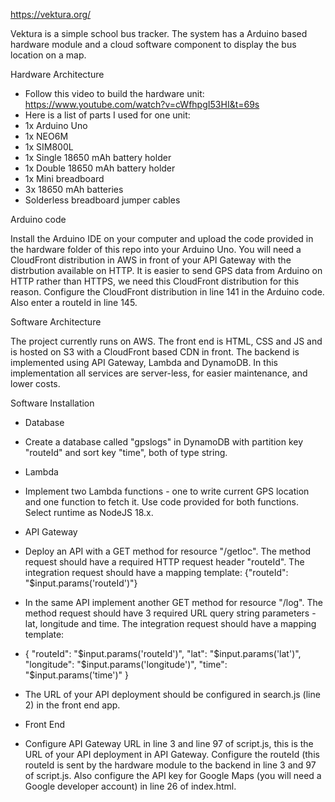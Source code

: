 https://vektura.org/

Vektura is a simple school bus tracker. The system has a Arduino based hardware module and a cloud software component to display the bus location on a map.

Hardware Architecture
- Follow this video to build the hardware unit: https://www.youtube.com/watch?v=cWfhpgI53HI&t=69s
- Here is a list of parts I used for one unit: 
 - 1x Arduino Uno
 - 1x NEO6M 
 - 1x SIM800L
 - 1x Single 18650 mAh battery holder
 - 1x Double 18650 mAh battery holder
 - 1x Mini breadboard
 - 3x 18650 mAh batteries
 - Solderless breadboard jumper cables
 
Arduino code

Install the Arduino IDE on your computer and upload the code provided in the hardware folder of this repo into your Arduino Uno. You will need a CloudFront distribution in AWS in front of your API Gateway with the distrbution available on HTTP. It is easier to send GPS data from Arduino on HTTP rather than HTTPS, we need this CloudFront distribution for this reason. Configure the CloudFront distribution in line 141 in the Arduino code. Also enter a routeId in line 145. 

Software Architecture

The project currently runs on AWS. The front end is HTML, CSS and JS and is hosted on S3 with a CloudFront based CDN in front. The backend is implemented using API Gateway, Lambda and DynamoDB. In this implementation all services are server-less, for easier maintenance, and lower costs.

Software Installation

- Database
 - Create a database called "gpslogs" in DynamoDB with partition key "routeId" and sort key "time", both of type string. 

- Lambda
 - Implement two Lambda functions - one to write current GPS location and one function to fetch it. Use code provided for both functions. Select runtime as NodeJS 18.x. 

- API Gateway
 - Deploy an API with a GET method for resource "/getloc". The method request should have a required HTTP request header "routeId". The integration request should have a mapping template:  {"routeId": "$input.params('routeId')"}

 - In the same API implement another GET method for resource "/log". The method request should have 3 required URL query string parameters - lat, longitude and time. The integration request should have a mapping template: 

 - {
     "routeId": "$input.params('routeId')",
     "lat": "$input.params('lat')",
     "longitude": "$input.params('longitude')",
     "time": "$input.params('time')"
     }

 - The URL of your API deployment should be configured in search.js (line 2) in the front end app. 

- Front End
 - Configure API Gateway URL in line 3 and line 97 of script.js, this is the URL of your API deployment in API Gateway. Configure the routeId (this routeId is sent by the hardware module to the backend in line 3 and 97 of script.js. Also configure the API key for Google Maps (you will need a Google developer account) in line 26 of index.html.
